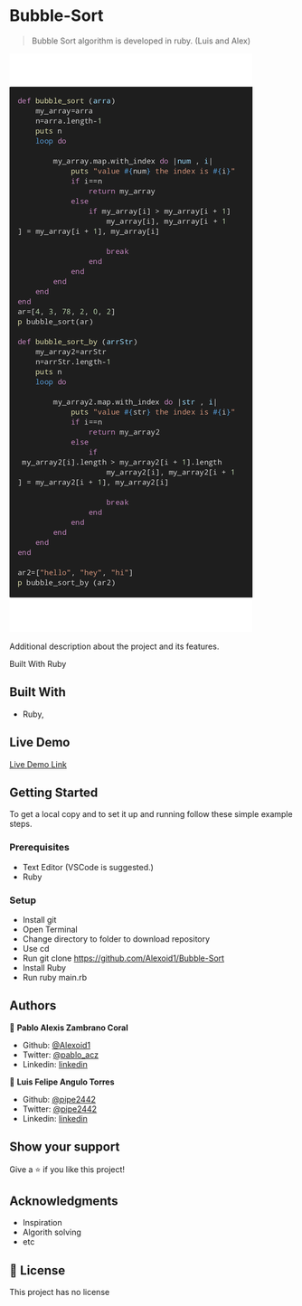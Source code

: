 # Bubble-Sort


> Bubble Sort algorithm is developed in ruby. (Luis and Alex)

![screenshot](screen.png)

Additional description about the project and its features.

Built With
Ruby

## Built With

- Ruby,


## Live Demo

[Live Demo Link](https://repl.it/join/ufbaipxm-alexzambrano)


## Getting Started



To get a local copy  and to set it up and running follow these simple example steps.

### Prerequisites

- Text Editor (VSCode is suggested.)
- Ruby



### Setup
- Install git
- Open Terminal
- Change directory to folder to download repository
- Use cd <file-path>
- Run git clone https://github.com/Alexoid1/Bubble-Sort
- Install Ruby
- Run ruby main.rb

## Authors


👤 **Pablo Alexis Zambrano Coral**

- Github: [@Alexoid1](https://github.com/Alexoid1)
- Twitter: [@pablo_acz](https://twitter.com/pablo_acz)
- Linkedin: [linkedin](https://www.linkedin.com/in/pablo-alexis-zambrano-coral-7a614a189/)


 👤 **Luis Felipe Angulo Torres**
 
- Github: [@pipe2442](https://github.com/pipe2442)
- Twitter: [@pipe2442](https://twitter.com/pipe2442)
- Linkedin: [linkedin]()

## Show your support

Give a ⭐️ if you like this project!

## Acknowledgments

- Inspiration
- Algorith solving
- etc

## 📝 License

This project has no license
